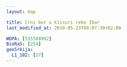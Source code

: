 ```yaml
---
layout: map

title: Crni bor u klisuri reke Ibar
last_modified_at: 2018-05-23T08:07:30+02:00

WDPA: [555588992]
BioRaS: [254]
geoSrbija:
  L1_182: [27]
---
```

